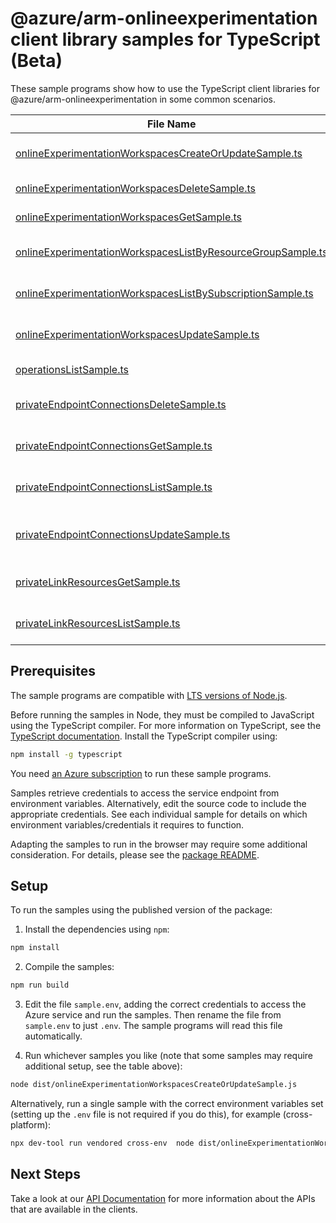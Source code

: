# @azure/arm-onlineexperimentation client library samples for TypeScript (Beta)

These sample programs show how to use the TypeScript client libraries for @azure/arm-onlineexperimentation in some common scenarios.

| **File Name**                                                                                                           | **Description**                                                                                                                                                                                                                    |
| ----------------------------------------------------------------------------------------------------------------------- | ---------------------------------------------------------------------------------------------------------------------------------------------------------------------------------------------------------------------------------- |
| [onlineExperimentationWorkspacesCreateOrUpdateSample.ts][onlineexperimentationworkspacescreateorupdatesample]           | create an online experimentation workspace, or update an existing workspace. x-ms-original-file: 2025-08-01-preview/OnlineExperimentationWorkspaces_CreateOrUpdate.json                                                            |
| [onlineExperimentationWorkspacesDeleteSample.ts][onlineexperimentationworkspacesdeletesample]                           | deletes an online experimentation workspace. x-ms-original-file: 2025-08-01-preview/OnlineExperimentationWorkspaces_Delete.json                                                                                                    |
| [onlineExperimentationWorkspacesGetSample.ts][onlineexperimentationworkspacesgetsample]                                 | gets an online experimentation workspace. x-ms-original-file: 2025-08-01-preview/OnlineExperimentationWorkspaces_Get.json                                                                                                          |
| [onlineExperimentationWorkspacesListByResourceGroupSample.ts][onlineexperimentationworkspaceslistbyresourcegroupsample] | gets all online experimentation workspaces in a resource group. x-ms-original-file: 2025-08-01-preview/OnlineExperimentationWorkspaces_ListByResourceGroup.json                                                                    |
| [onlineExperimentationWorkspacesListBySubscriptionSample.ts][onlineexperimentationworkspaceslistbysubscriptionsample]   | gets all online experimentation workspaces in the specified subscription. x-ms-original-file: 2025-08-01-preview/OnlineExperimentationWorkspaces_ListBySubscription.json                                                           |
| [onlineExperimentationWorkspacesUpdateSample.ts][onlineexperimentationworkspacesupdatesample]                           | patch an online experimentation workspace. x-ms-original-file: 2025-08-01-preview/OnlineExperimentationWorkspaces_Update.json                                                                                                      |
| [operationsListSample.ts][operationslistsample]                                                                         | list the operations for the provider x-ms-original-file: 2025-08-01-preview/OnlineExperimentationWorkspaces_OperationsList.json                                                                                                    |
| [privateEndpointConnectionsDeleteSample.ts][privateendpointconnectionsdeletesample]                                     | deletes private endpoint connection for an online experimentation workspace resource. x-ms-original-file: 2025-08-01-preview/PrivateEndpointConnection_Delete.json                                                                 |
| [privateEndpointConnectionsGetSample.ts][privateendpointconnectionsgetsample]                                           | gets the private endpoint connection details for an online experimentation workspace resource. x-ms-original-file: 2025-08-01-preview/PrivateEndpointConnection_Get.json                                                           |
| [privateEndpointConnectionsListSample.ts][privateendpointconnectionslistsample]                                         | gets all the private endpoint connections configured on an online experimentation workspace resource. x-ms-original-file: 2025-08-01-preview/PrivateEndpointConnection_List.json                                                   |
| [privateEndpointConnectionsUpdateSample.ts][privateendpointconnectionsupdatesample]                                     | updates private endpoint connection status (Approval/Rejected) for an online experimentation workspace resource. This gets invoked by resource admin. x-ms-original-file: 2025-08-01-preview/PrivateEndpointConnection_Update.json |
| [privateLinkResourcesGetSample.ts][privatelinkresourcesgetsample]                                                       | gets a private link resource for an online experimentation workspace resource. x-ms-original-file: 2025-08-01-preview/PrivateLinkResource_Get.json                                                                                 |
| [privateLinkResourcesListSample.ts][privatelinkresourceslistsample]                                                     | gets the list of private link resources for an online experimentation workspace resource. x-ms-original-file: 2025-08-01-preview/PrivateLinkResource_List.json                                                                     |

## Prerequisites

The sample programs are compatible with [LTS versions of Node.js](https://github.com/nodejs/release#release-schedule).

Before running the samples in Node, they must be compiled to JavaScript using the TypeScript compiler. For more information on TypeScript, see the [TypeScript documentation][typescript]. Install the TypeScript compiler using:

```bash
npm install -g typescript
```

You need [an Azure subscription][freesub] to run these sample programs.

Samples retrieve credentials to access the service endpoint from environment variables. Alternatively, edit the source code to include the appropriate credentials. See each individual sample for details on which environment variables/credentials it requires to function.

Adapting the samples to run in the browser may require some additional consideration. For details, please see the [package README][package].

## Setup

To run the samples using the published version of the package:

1. Install the dependencies using `npm`:

```bash
npm install
```

2. Compile the samples:

```bash
npm run build
```

3. Edit the file `sample.env`, adding the correct credentials to access the Azure service and run the samples. Then rename the file from `sample.env` to just `.env`. The sample programs will read this file automatically.

4. Run whichever samples you like (note that some samples may require additional setup, see the table above):

```bash
node dist/onlineExperimentationWorkspacesCreateOrUpdateSample.js
```

Alternatively, run a single sample with the correct environment variables set (setting up the `.env` file is not required if you do this), for example (cross-platform):

```bash
npx dev-tool run vendored cross-env  node dist/onlineExperimentationWorkspacesCreateOrUpdateSample.js
```

## Next Steps

Take a look at our [API Documentation][apiref] for more information about the APIs that are available in the clients.

[onlineexperimentationworkspacescreateorupdatesample]: https://github.com/Azure/azure-sdk-for-js/blob/main/sdk/onlineexperimentation/arm-onlineexperimentation/samples/v1-beta/typescript/src/onlineExperimentationWorkspacesCreateOrUpdateSample.ts
[onlineexperimentationworkspacesdeletesample]: https://github.com/Azure/azure-sdk-for-js/blob/main/sdk/onlineexperimentation/arm-onlineexperimentation/samples/v1-beta/typescript/src/onlineExperimentationWorkspacesDeleteSample.ts
[onlineexperimentationworkspacesgetsample]: https://github.com/Azure/azure-sdk-for-js/blob/main/sdk/onlineexperimentation/arm-onlineexperimentation/samples/v1-beta/typescript/src/onlineExperimentationWorkspacesGetSample.ts
[onlineexperimentationworkspaceslistbyresourcegroupsample]: https://github.com/Azure/azure-sdk-for-js/blob/main/sdk/onlineexperimentation/arm-onlineexperimentation/samples/v1-beta/typescript/src/onlineExperimentationWorkspacesListByResourceGroupSample.ts
[onlineexperimentationworkspaceslistbysubscriptionsample]: https://github.com/Azure/azure-sdk-for-js/blob/main/sdk/onlineexperimentation/arm-onlineexperimentation/samples/v1-beta/typescript/src/onlineExperimentationWorkspacesListBySubscriptionSample.ts
[onlineexperimentationworkspacesupdatesample]: https://github.com/Azure/azure-sdk-for-js/blob/main/sdk/onlineexperimentation/arm-onlineexperimentation/samples/v1-beta/typescript/src/onlineExperimentationWorkspacesUpdateSample.ts
[operationslistsample]: https://github.com/Azure/azure-sdk-for-js/blob/main/sdk/onlineexperimentation/arm-onlineexperimentation/samples/v1-beta/typescript/src/operationsListSample.ts
[privateendpointconnectionsdeletesample]: https://github.com/Azure/azure-sdk-for-js/blob/main/sdk/onlineexperimentation/arm-onlineexperimentation/samples/v1-beta/typescript/src/privateEndpointConnectionsDeleteSample.ts
[privateendpointconnectionsgetsample]: https://github.com/Azure/azure-sdk-for-js/blob/main/sdk/onlineexperimentation/arm-onlineexperimentation/samples/v1-beta/typescript/src/privateEndpointConnectionsGetSample.ts
[privateendpointconnectionslistsample]: https://github.com/Azure/azure-sdk-for-js/blob/main/sdk/onlineexperimentation/arm-onlineexperimentation/samples/v1-beta/typescript/src/privateEndpointConnectionsListSample.ts
[privateendpointconnectionsupdatesample]: https://github.com/Azure/azure-sdk-for-js/blob/main/sdk/onlineexperimentation/arm-onlineexperimentation/samples/v1-beta/typescript/src/privateEndpointConnectionsUpdateSample.ts
[privatelinkresourcesgetsample]: https://github.com/Azure/azure-sdk-for-js/blob/main/sdk/onlineexperimentation/arm-onlineexperimentation/samples/v1-beta/typescript/src/privateLinkResourcesGetSample.ts
[privatelinkresourceslistsample]: https://github.com/Azure/azure-sdk-for-js/blob/main/sdk/onlineexperimentation/arm-onlineexperimentation/samples/v1-beta/typescript/src/privateLinkResourcesListSample.ts
[apiref]: https://learn.microsoft.com/javascript/api/@azure/arm-onlineexperimentation?view=azure-node-preview
[freesub]: https://azure.microsoft.com/free/
[package]: https://github.com/Azure/azure-sdk-for-js/tree/main/sdk/onlineexperimentation/arm-onlineexperimentation/README.md
[typescript]: https://www.typescriptlang.org/docs/home.html
